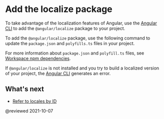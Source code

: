 # Add the localize package

To take advantage of the localization features of Angular, use the [Angular CLI][AioCliMain] to add the `@angular/localize` package to your project.

To add the `@angular/localize` package, use the following command to update the `package.json` and `polyfills.ts` files in your project.

<code-example path="i18n/doc-files/commands.sh" region="add-localize"></code-example>

<div class="alert is-helpful">

For more information about `package.json` and `polyfill.ts` files, see [Workspace npm dependencies][AioGuideNpmPackages].

</div>

If `@angular/localize` is not installed and you try to build a localized version of your project, the [Angular CLI][AioCliMain] generates an error.

<!--todo: add example error -->

## What's next

*   [Refer to locales by ID][AioGuideI18nCommonLocaleId]

<!-- links -->

[AioCliMain]: cli

<!-- "CLI Overview and Command Reference | Angular" -->

[AioGuideI18nCommonLocaleId]: guide/i18n-common-locale-id

<!-- "Refer to locales by ID | Angular" -->

[AioGuideNpmPackages]: guide/npm-packages

<!-- "Workspace npm dependencies | Angular" -->

<!-- external links -->

<!-- end links -->

@reviewed 2021-10-07
